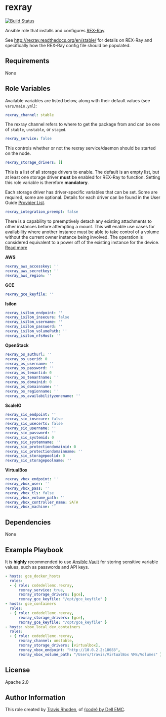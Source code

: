 rexray
=========

[![Build Status](https://travis-ci.org/codedellemc/ansible-role-rexray.svg?branch=master)](https://travis-ci.org/codedellemc/ansible-role-rexray)

Ansible role that installs and configures [REX-Ray](https://github.com/codedellemc/rexray).

See http://rexray.readthedocs.org/en/stable/ for details on REX-Ray and
specifically how the REX-Ray config file should be populated.

Requirements
------------

None

Role Variables
--------------

Available variables are listed below, along with their default values
(see `vars/main.yml`):

```yaml
rexray_channel: stable
```

The rexray channel refers to where to get the package from and can be one of
`stable`, `unstable`, or `staged`.

```yaml
rexray_service: false
```

This controls whether or not the rexray service/daemon should be started on the
node.

```yaml
rexray_storage_drivers: []
```

This is a list of all storage drivers to enable. The default is an empty list,
but at least one storage driver **must** be enabled for REX-Ray to function.
Setting this role variable is therefore **mandatory**.

Each storage driver has driver-specific variables that can be set.  Some are
required, some are optional. Details for each driver can be found in the User
Guide [Provider List](http://rexray.readthedocs.io/en/stable/user-guide/storage-providers/).


```yaml
rexray_integration_preempt: false
```
There is a capability to preemptively detach any existing attachments to other instances before attempting a mount. This will enable use cases for availability where another instance must be able to take control of a volume without the current owner instance being involved. The operation is considered equivalent to a power off of the existing instance for the device.
[Read more](http://libstorage.readthedocs.io/en/stable/user-guide/config/#volume-configuration)

**AWS**

```yaml
rexray_aws_accesskey: ''
rexray_aws_secretkey: ''
rexray_aws_region: ''
```

**GCE**

```yaml
rexray_gce_keyfile: ''
```

**Isilon**

```yaml
rexray_isilon_endpoint: ''
rexray_isilon_insecure: false
rexray_isilon_username: ''
rexray_isilon_password: ''
rexray_isilon_volumePath: ''
rexray_isilon_nfsHost: ''
```

**OpenStack**

```yaml
rexray_os_authurl: ''
rexray_os_userid: 0
rexray_os_username: ''
rexray_os_password: ''
rexray_os_tenantid: 0
rexray_os_tenantname: ''
rexray_os_domainid: 0
rexray_os_domainname: ''
rexray_os_regionname: ''
rexray_os_availabilityzonename: ''
```

**ScaleIO**

```yaml
rexray_sio_endpoint: ''
rexray_sio_insecure: false
rexray_sio_usecerts: false
rexray_sio_username: ''
rexray_sio_password: ''
rexray_sio_systemid: 0
rexray_sio_systemname: ''
rexray_sio_protectiondomainid: 0
rexray_sio_protectiondomainname: ''
rexray_sio_storagepoolid: 0
rexray_sio_storagepoolname: ''
```

**VirtualBox**

```yaml
rexray_vbox_endpoint: ''
rexray_vbox_user: ''
rexray_vbox_pass: ''
rexray_vbox_tls: false
rexray_vbox_volume_path: ''
rexray_vbox_controller_name: SATA
rexray_vbox_machine: ''
```

Dependencies
------------

None

Example Playbook
----------------

It is **highly** recommended to use [Ansible Vault](http://docs.ansible.com/ansible/playbooks_vault.html)
for storing sensitive variable values, such as passwords and API keys.

```yaml
- hosts: gce_docker_hosts
  roles:
  - { role: codedellemc.rexray,
      rexray_service: true,
      rexray_storage_drivers: [gce],
      rexray_gce_keyfile: "/opt/gce_keyfile" }
- hosts: gce_containers
  roles:
  - { role: codedellemc.rexray,
      rexray_storage_drivers: [gce],
      rexray_gce_keyfile: "/opt/gce_keyfile" }
- hosts: vbox_local_dev_containers
  roles:
  - { role: codedellemc.rexray,
      rexray_channel: unstable,
      rexray_storage_drivers: [virtualbox],
      rexray_vbox_endpoint: "http://10.0.2.2:18083",
      rexray_vbox_volume_path: "/Users/travis/VirtualBox VMs/Volumes" }
```

License
-------

Apache 2.0

Author Information
------------------

This role created by [Travis Rhoden](https://github.com/codenrhoden), of
[{code} by Dell EMC](http://codedellemc.com).

